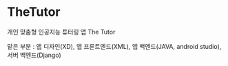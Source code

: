# TheTutor
개인 맞춤형 인공지능 튜터링 앱 The Tutor

맡은 부분 : 앱 디자인(XD), 앱 프론트엔드(XML), 앱 백엔드(JAVA, android studio), 서버 백엔드(Django)
